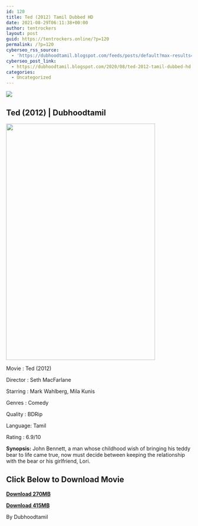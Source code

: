 ```yaml
---
id: 120
title: Ted (2012) Tamil Dubbed HD
date: 2021-08-29T06:11:38+00:00
author: tentrockers
layout: post
guid: https://tentrockers.online/?p=120
permalink: /?p=120
cyberseo_rss_source:
  - 'https://dubhoodtamil.blogspot.com/feeds/posts/default?max-results=150&start-index=151'
cyberseo_post_link:
  - https://dubhoodtamil.blogspot.com/2020/08/ted-2012-tamil-dubbed-hd.html
categories:
  - Uncategorized
---
```

<div class="media_block">
  <img src="https://1.bp.blogspot.com/-gYk4y4DZr5Q/XzvQYFsAL1I/AAAAAAAABCc/U5Ll5y4JaMABihNQyXITzpJUgp3lcXcawCLcBGAsYHQ/s72-w404-h640-c/images%2B%252828%2529.jpeg" class="media_thumbnail" />
</div>

## Ted (2012) | Dubhoodtamil

<div class="separator">
  <a href="https://1.bp.blogspot.com/-gYk4y4DZr5Q/XzvQYFsAL1I/AAAAAAAABCc/U5Ll5y4JaMABihNQyXITzpJUgp3lcXcawCLcBGAsYHQ/s697/images%2B%252828%2529.jpeg"><img loading="lazy" border="0" data-original-height="697" data-original-width="440" height="640" src="https://1.bp.blogspot.com/-gYk4y4DZr5Q/XzvQYFsAL1I/AAAAAAAABCc/U5Ll5y4JaMABihNQyXITzpJUgp3lcXcawCLcBGAsYHQ/w404-h640/images%2B%252828%2529.jpeg" width="404" /></a>
</div>

Movie	<span></span>:	<span></span>Ted (2012)

Director	<span></span>:	<span></span>Seth MacFarlane&nbsp;

Starring	<span></span>:	<span></span>Mark Wahlberg, Mila Kunis

Genres	<span></span>:	<span></span>Comedy&nbsp;

Quality	<span></span>:	<span></span>BDRip&nbsp;

Language:	<span></span>Tamil

Rating	<span></span>:	<span></span>6.9/10

**Synopsis:** John Bennett, a man whose childhood wish of bringing his teddy bear to life came true, now must decide between keeping the relationship with the bear or his girlfriend, Lori.

## <span><b>Click Below to Download Movie</b></span>

<span><b><a href="https://oncehelp.com/ted-270mb" target="_blank" rel="noopener">Download 270MB</a></b></span>

<span><b><a href="https://oncehelp.com/ted-2" target="_blank" rel="noopener">Download 415MB</a></b></span>

By Dubhoodtamil